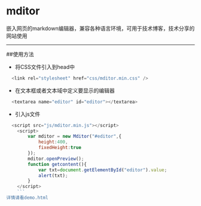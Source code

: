 # mditor
嵌入网页的markdown编辑器，兼容各种语言环境，可用于技术博客，技术分享的网站使用
***
##使用方法
* 将CSS文件引入到head中
``` javascript
  <link rel="stylesheet" href="css/mditor.min.css" />
```
* 在文本框或者文本域中定义要显示的编辑器
``` javascript
  <textarea name="editor" id="editor"></textarea>
```
* 引入js文件
``` javascript
  <script src="js/mditor.min.js"></script>
	<script>
		var mditor = new Mditor("#editor",{
			height:400,
			fixedHeight:true
		});
		mditor.openPreview();
		function getcontent(){
			var txt=document.getElementById("editor").value;
			alert(txt);
		}
	</script>
	```
详情请看demo.html
